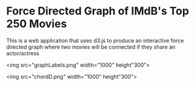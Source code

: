 # Force Directed Graph of IMdB's Top 250 Movies

This is a web application that uses d3.js to produce an interactive force directed graph where two movies will be connected if they share an actor/actress

<img src="graphLabels.png" width="1000" height"300">

<img src="chordD.png" width="1000" height"300">
